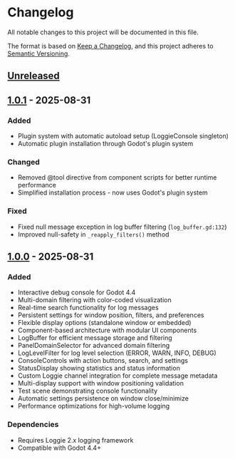 # Changelog

All notable changes to this project will be documented in this file.

The format is based on [Keep a Changelog](https://keepachangelog.com/en/1.0.0/),
and this project adheres to [Semantic Versioning](https://semver.org/spec/v2.0.0.html).

## [Unreleased]

## [1.0.1] - 2025-08-31

### Added
- Plugin system with automatic autoload setup (LoggieConsole singleton)
- Automatic plugin installation through Godot's plugin system

### Changed
- Removed @tool directive from component scripts for better runtime performance
- Simplified installation process - now uses Godot's plugin system

### Fixed
- Fixed null message exception in log buffer filtering (`log_buffer.gd:132`)
- Improved null-safety in `_reapply_filters()` method

## [1.0.0] - 2025-08-31

### Added
- Interactive debug console for Godot 4.4
- Multi-domain filtering with color-coded visualization
- Real-time search functionality for log messages
- Persistent settings for window position, filters, and preferences
- Flexible display options (standalone window or embedded)
- Component-based architecture with modular UI components
- LogBuffer for efficient message storage and filtering
- PanelDomainSelector for advanced domain filtering
- LogLevelFilter for log level selection (ERROR, WARN, INFO, DEBUG)
- ConsoleControls with action buttons, search, and settings
- StatusDisplay showing statistics and status information
- Custom Loggie channel integration for complete message metadata
- Multi-display support with window positioning validation
- Test scene demonstrating console functionality
- Automatic settings persistence on window close/minimize
- Performance optimizations for high-volume logging

### Dependencies
- Requires Loggie 2.x logging framework
- Compatible with Godot 4.4+

[Unreleased]: https://github.com/Smitner-Studio/loggie-console/compare/v1.0.1...HEAD
[1.0.1]: https://github.com/Smitner-Studio/loggie-console/compare/v1.0.0...v1.0.1
[1.0.0]: https://github.com/Smitner-Studio/loggie-console/releases/tag/v1.0.0